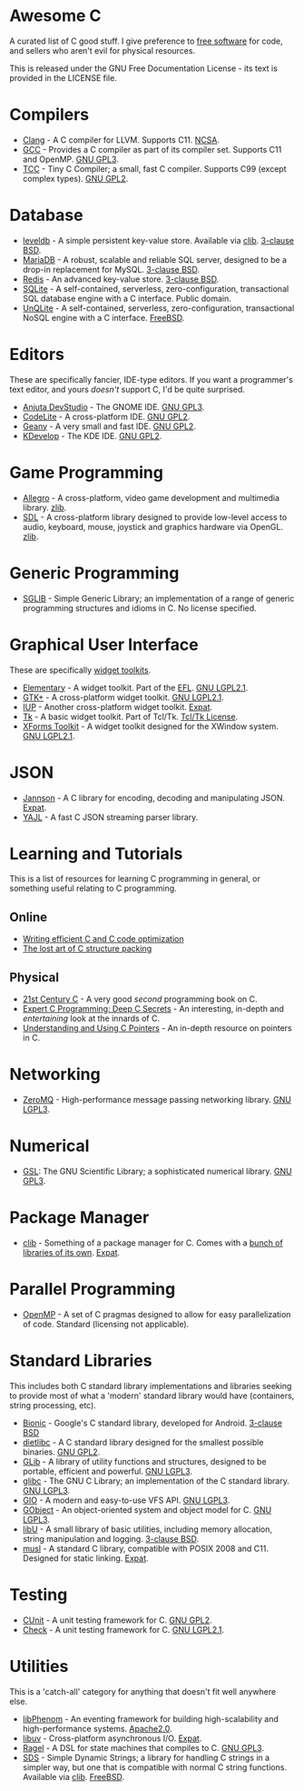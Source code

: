 # Awesome C #

A curated list of C good stuff. I give preference to [free software][13] for code, and sellers who aren't evil for physical resources.

This is released under the GNU Free Documentation License - its text is provided in the LICENSE file.

Compilers
=========

* [Clang][38] - A C compiler for LLVM. Supports C11. [NCSA][39].
* [GCC][40] - Provides a C compiler as part of its compiler set. Supports C11 and OpenMP. [GNU GPL3][41].
* [TCC][58] - Tiny C Compiler; a small, fast C compiler. Supports C99 (except complex types). [GNU GPL2][8].


Database
========

* [leveldb][46] - A simple persistent key-value store. Available via [clib][26]. [3-clause BSD][6].
* [MariaDB][25] - A robust, scalable and reliable SQL server, designed to be a drop-in replacement for MySQL. [3-clause BSD][6].
* [Redis][51] - An advanced key-value store. [3-clause BSD][6].
* [SQLite][22] - A self-contained, serverless, zero-configuration, transactional SQL database engine with a C interface. Public domain.
* [UnQLite][23] - A self-contained, serverless, zero-configuration, transactional NoSQL engine with a C interface. [FreeBSD][24].

Editors
=======

These are specifically fancier, IDE-type editors. If you want a programmer's text editor, and yours *doesn't* support C, I'd be quite surprised.

* [Anjuta DevStudio][42] - The GNOME IDE. [GNU GPL3][41].
* [CodeLite][45] - A cross-platform IDE. [GNU GPL2][8].
* [Geany][43] - A very small and fast IDE. [GNU GPL2][8].
* [KDevelop][44] - The KDE IDE. [GNU GPL2][8].


Game Programming
================

* [Allegro][48] - A cross-platform, video game development and multimedia library. [zlib][49].
* [SDL][50] - A cross-platform library designed to provide low-level access to audio, keyboard, mouse, joystick and graphics hardware via OpenGL. [zlib][49].


Generic Programming
===================

* [SGLIB][30] - Simple Generic Library; an implementation of a range of generic programming structures and idioms in C. No license specified.


Graphical User Interface
========================

These are specifically [widget toolkits][12].

* [Elementary][17] - A widget toolkit. Part of the [EFL][18]. [GNU LGPL2.1][15].
* [GTK+][14] - A cross-platform widget toolkit. [GNU LGPL2.1][15].
* [IUP][16] - Another cross-platform widget toolkit. [Expat][11].
* [Tk][19] - A basic widget toolkit. Part of Tcl/Tk. [Tcl/Tk License][20].
* [XForms Toolkit][21] - A widget toolkit designed for the XWindow system. [GNU LGPL2.1][15].

JSON
=======

* [Jannson][53] - A C library for encoding, decoding and manipulating JSON. [Expat][11].
* [YAJL][59] - A fast C JSON streaming parser library.


Learning and Tutorials
======================

This is a list of resources for learning C programming in general, or something useful relating to C programming.

## Online ##

* [Writing efficient C and C code optimization][33]
* [The lost art of C structure packing][34]

## Physical ##

* [21st Century C][35] - A very good *second* programming book on C.
* [Expert C Programming: Deep C Secrets][55] - An interesting, in-depth and *entertaining* look at the innards of C.
* [Understanding and Using C Pointers][36] - An in-depth resource on pointers in C.

Networking
==========

* [ZeroMQ][52] - High-performance message passing networking library. [GNU LGPL3][41].


Numerical
=========

* [GSL][47]: The GNU Scientific Library; a sophisticated numerical library. [GNU GPL3][41].


Package Manager
===============

* [clib][26] - Something of a package manager for C. Comes with a [bunch of libraries of its own][27]. [Expat][11].

Parallel Programming
====================

* [OpenMP][37] - A set of C pragmas designed to allow for easy parallelization of code. Standard (licensing not applicable).


Standard Libraries
==================

This includes both C standard library implementations and libraries seeking to provide most of what a 'modern' standard library would have (containers, string processing, etc).

* [Bionic][4] - Google's C standard library, developed for Android. [3-clause BSD][6]
* [dietlibc][9] - A C standard library designed for the smallest possible binaries. [GNU GPL2][8].
* [GLib][1] - A library of utility functions and structures, designed to be portable, efficient and powerful. [GNU LGPL3][5].
* [glibc][57] - The GNU C Library; an implementation of the C standard library. [GNU LGPL3][5].
* [GIO][2] - A modern and easy-to-use VFS API. [GNU LGPL3][5].
* [GObject][3] - An object-oriented system and object model for C. [GNU LGPL3][5].
* [libU][28] - A small library of basic utilities, including memory allocation, string manipulation and logging. [3-clause BSD][6]. 
* [musl][10] - A standard C library, compatible with POSIX 2008 and C11. Designed for static linking. [Expat][11].

Testing
=======

* [CUnit][34] - A unit testing framework for C. [GNU GPL2][8].
* [Check][59] - A unit testing framework for C. [GNU LGPL2.1][15].


Utilities
=========

This is a 'catch-all' category for anything that doesn't fit well anywhere else.

* [libPhenom][31] - An eventing framework for building high-scalability and high-performance systems. [Apache2.0][32].
* [libuv][56] - Cross-platform asynchronous I/O. [Expat][11].
* [Ragel][54] - A DSL for state machines that compiles to C. [GNU GPL3][41].
* [SDS][29] - Simple Dynamic Strings; a library for handling C strings in a simpler way, but one that is compatible with normal C string functions. Available via [clib][26]. [FreeBSD][24].


[1]: https://developer.gnome.org/glib/
[2]: https://developer.gnome.org/gio/
[3]: https://developer.gnome.org/gobject/stable/
[4]: https://github.com/android/platform_bionic
[5]: http://www.gnu.org/licenses/lgpl.html
[6]: http://directory.fsf.org/wiki/License:BSD_3Clause
[8]: http://www.gnu.org/licenses/old-licenses/gpl-2.0.html
[9]: http://www.fefe.de/dietlibc/
[10]: http://www.musl-libc.org/
[11]: http://directory.fsf.org/wiki/License:Expat
[12]: http://en.wikipedia.org/wiki/Widget_toolkit
[13]: http://en.wikipedia.org/wiki/Free_software
[14]: http://www.gtk.org/
[15]: http://www.gnu.org/licenses/old-licenses/lgpl-2.1.html
[16]: http://webserver2.tecgraf.puc-rio.br/iup/
[17]: http://docs.enlightenment.org/auto/elementary/
[18]: http://www.enlightenment.org/p.php?p=about/libs
[19]: http://www.tcl.tk/
[20]: http://www.tcl.tk/software/tcltk/license.html
[21]: http://xforms-toolkit.org/
[22]: http://www.sqlite.org/
[23]: http://unqlite.org/
[24]: http://directory.fsf.org/wiki?title=License:FreeBSD
[25]: https://mariadb.com/
[26]: https://github.com/clibs/clib
[27]: https://github.com/clibs/clib/wiki/Packages
[28]: http://www.koanlogic.com/libu/
[29]: https://github.com/antirez/sds
[30]: https://github.com/stefanct/sglib
[31]: http://facebook.github.io/libphenom/index.html
[32]: http://directory.fsf.org/wiki/License:Apache2.0
[33]: http://www.codeproject.com/Articles/6154/Writing-Efficient-C-and-C-Code-Optimization
[34]: http://www.catb.org/esr/structure-packing/
[35]: http://shop.oreilly.com/product/0636920033677.do
[36]: http://shop.oreilly.com/product/0636920028000.do
[37]: http://openmp.org/wp/about-openmp/
[38]: http://clang.llvm.org/
[39]: http://directory.fsf.org/wiki/License:IllinoisNCSA
[40]: https://gcc.gnu.org/
[41]: http://www.gnu.org/licenses/gpl.html
[42]: http://anjuta.org/
[43]: http://www.geany.org/
[44]: https://www.kdevelop.org/
[45]: http://www.codelite.org/
[46]: https://github.com/clibs/leveldb
[47]: http://www.gnu.org/software/gsl/
[48]: http://alleg.sourceforge.net/readme.html
[49]: http://directory.fsf.org/wiki/License:Zlib
[50]: https://www.libsdl.org/
[51]: http://redis.io/
[52]: http://zeromq.org/
[53]: http://www.digip.org/jansson/
[54]: http://www.colm.net/open-source/ragel/
[55]: http://dl.acm.org/citation.cfm?id=179241
[56]: https://github.com/libuv/libuv
[57]: http://www.gnu.org/software/libc/
[58]: http://bellard.org/tcc/
[59]: http://check.sourceforge.net/
[60]: https://lloyd.github.io/yajl/
